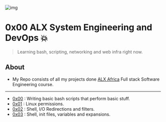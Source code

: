 ![img](https://github.com/DevIA3kl/other/blob/master/more/ALX.png)

# 0x00 ALX System Engineering and DevOps 💥

>Learning bash, scripting, networking and web infra right now.

## About

- My Repo consists of all my projects done [ALX Africa](https://www.alxafrica.com/) Full stack Software Engineering course.

---

- [0x00](./0x00-shell_basics) : Writing basic bash scripts that perform basic stuff.
- [0x01](./0x01-shell_permissions) : Linux permissions.
- [0x02](./0x02-shell_redirections) : Shell, I/O Redirections and filters.
- [0x03](./0x03-shell_variables_expansions) : Shell, init files, variables and expansions.
